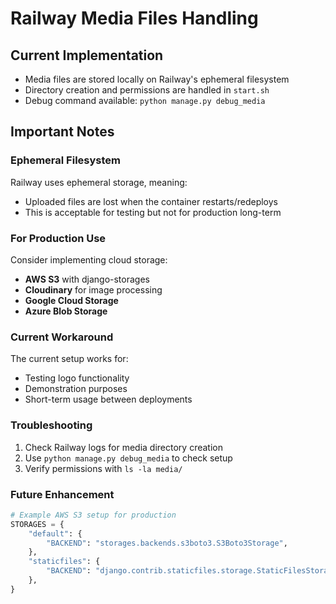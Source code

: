 # Railway Media Files Handling

## Current Implementation
- Media files are stored locally on Railway's ephemeral filesystem
- Directory creation and permissions are handled in `start.sh`
- Debug command available: `python manage.py debug_media`

## Important Notes

### Ephemeral Filesystem
Railway uses ephemeral storage, meaning:
- Uploaded files are lost when the container restarts/redeploys
- This is acceptable for testing but not for production long-term

### For Production Use
Consider implementing cloud storage:
- **AWS S3** with django-storages
- **Cloudinary** for image processing
- **Google Cloud Storage**
- **Azure Blob Storage**

### Current Workaround
The current setup works for:
- Testing logo functionality
- Demonstration purposes
- Short-term usage between deployments

### Troubleshooting
1. Check Railway logs for media directory creation
2. Use `python manage.py debug_media` to check setup
3. Verify permissions with `ls -la media/`

### Future Enhancement
```python
# Example AWS S3 setup for production
STORAGES = {
    "default": {
        "BACKEND": "storages.backends.s3boto3.S3Boto3Storage",
    },
    "staticfiles": {
        "BACKEND": "django.contrib.staticfiles.storage.StaticFilesStorage",
    },
}
```